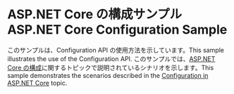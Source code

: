 # <a name="aspnet-core-configuration-sample"></a><span data-ttu-id="12884-101">ASP.NET Core の構成サンプル</span><span class="sxs-lookup"><span data-stu-id="12884-101">ASP.NET Core Configuration Sample</span></span>

<span data-ttu-id="12884-102">このサンプルは、Configuration API の使用方法を示しています。</span><span class="sxs-lookup"><span data-stu-id="12884-102">This sample illustrates the use of the Configuration API.</span></span> <span data-ttu-id="12884-103">このサンプルでは、[ASP.NET Core の構成](https://docs.microsoft.com/aspnet/core/fundamentals/configuration)に関するトピックで説明されているシナリオを示します。</span><span class="sxs-lookup"><span data-stu-id="12884-103">This sample demonstrates the scenarios described in the [Configuration in ASP.NET Core](https://docs.microsoft.com/aspnet/core/fundamentals/configuration) topic.</span></span>
